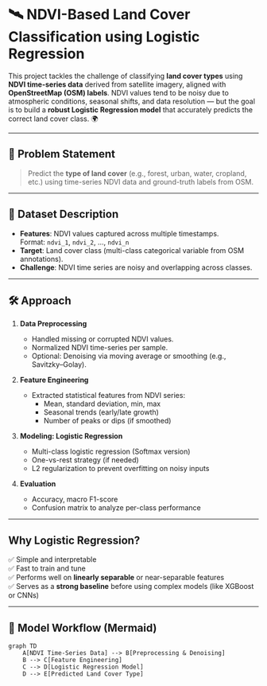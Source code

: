 # 🛰️ NDVI-Based Land Cover Classification using Logistic Regression

This project tackles the challenge of classifying **land cover types** using **NDVI time-series data** derived from satellite imagery, aligned with **OpenStreetMap (OSM) labels**. NDVI values tend to be noisy due to atmospheric conditions, seasonal shifts, and data resolution — but the goal is to build a **robust Logistic Regression model** that accurately predicts the correct land cover class. 🌍

---

## 📌 Problem Statement

> Predict the **type of land cover** (e.g., forest, urban, water, cropland, etc.) using time-series NDVI data and ground-truth labels from OSM.

---

## 🧾 Dataset Description

- **Features**: NDVI values captured across multiple timestamps.  
  Format: `ndvi_1`, `ndvi_2`, ..., `ndvi_n`
- **Target**: Land cover class (multi-class categorical variable from OSM annotations).
- **Challenge**: NDVI time series are noisy and overlapping across classes.

---

## 🛠️ Approach

1. **Data Preprocessing**
   - Handled missing or corrupted NDVI values.
   - Normalized NDVI time-series per sample.
   - Optional: Denoising via moving average or smoothing (e.g., Savitzky–Golay).

2. **Feature Engineering**
   - Extracted statistical features from NDVI series:
     - Mean, standard deviation, min, max
     - Seasonal trends (early/late growth)
     - Number of peaks or dips (if smoothed)

3. **Modeling: Logistic Regression**
   - Multi-class logistic regression (Softmax version)
   - One-vs-rest strategy (if needed)
   - L2 regularization to prevent overfitting on noisy inputs

4. **Evaluation**
   - Accuracy, macro F1-score
   - Confusion matrix to analyze per-class performance

---

##  Why Logistic Regression?

✅ Simple and interpretable  
✅ Fast to train and tune  
✅ Performs well on **linearly separable** or near-separable features  
✅ Serves as a **strong baseline** before using complex models (like XGBoost or CNNs)

---


## 🔄 Model Workflow (Mermaid)

```mermaid
graph TD
    A[NDVI Time-Series Data] --> B[Preprocessing & Denoising]
    B --> C[Feature Engineering]
    C --> D[Logistic Regression Model]
    D --> E[Predicted Land Cover Type]

